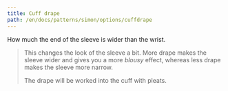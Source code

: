```yaml
---
title: Cuff drape
path: /en/docs/patterns/simon/options/cuffdrape
---
```



How much the end of the sleeve is wider than the wrist.

> This changes the look of the sleeve a bit. More drape makes the sleeve wider and gives you a more *blousy* effect, whereas less drape makes the sleeve more narrow.
> 
> The drape will be worked into the cuff with pleats.